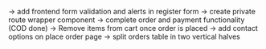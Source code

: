 -> add frontend form validation and alerts in register form
-> create private route wrapper component
-> complete order and payment functionality (COD done)
-> Remove items from cart once order is placed
-> add contact options on place order page
-> split orders table in two vertical halves